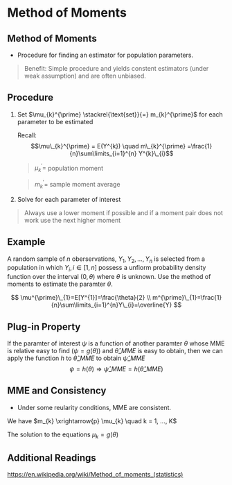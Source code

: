 # Method of Moments 

## Method of Moments
* Procedure for finding an estimator for population parameters.

> Benefit: Simple procedure and yields constent estimators (under weak assumption) and are often unbiased.

## Procedure
1. Set $\mu_{k}^{\prime} \stackrel{\text{set}}{=} m_{k}^{\prime}$ for each parameter to be estimated

    Recall:
    $$\mu\_{k}^{\prime} = E(Y^{k}) \quad m\_{k}^{\prime} =\frac{1}{n}\sum\limits_{i=1}^{n} Y^{k}\_{i}$$

    > $\mu^{\prime}_{k} =$  population moment

    > $m^{\prime}_{k} =$ sample moment average
2. Solve for each parameter of interest

> Always use a lower moment if possible and if a moment pair does not work use the next higher moment

## Example
A random sample of $n$ oberservations, $Y_{1}, Y_{2},..., Y_{n}$ is selected from a population in which $Y_{i}, i \in [1,n]$ possess a unfiorm probability density function over the interval $(0,\theta)$ where $\theta$ is unknown. Use the method of moments to estimate the paramter $\theta$.

$$
\mu^{\prime}\_{1}=E[Y^{1}]=\frac{\theta}{2} \\
m^{\prime}\_{1}=\frac{1}{n}\sum\limits_{i=1}^{n}Y\_{i}=\overline{Y}
$$

## Plug-in Property

If the paramter of interest $\psi$ is a function of another paramter $\theta$ whose MME is relative easy to find $(\psi = g(\theta) )$ and $\hat{\theta}\_{MME}$ is easy to obtain, then we can apply the function $h$ to $\hat{\theta}\_{MME}$ to obtain $\hat{\psi}\_{MME}$
$$\psi=h(\theta)\Rightarrow\hat{\psi}\_{MME}=h(\hat{\theta}\_{MME})$$

## MME and Consistency
* Under some reularity conditions, MME are consistent.

We have $m_{k} \xrightarrow{p} \mu_{k} \quad k = 1, ..., K$

The solution to the equations $\mu_{k} = g(\theta)$
## Additional Readings

https://en.wikipedia.org/wiki/Method_of_moments_(statistics)